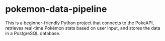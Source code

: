 # pokemon-data-pipeline
This is a beginner-friendly Python project that connects to the PokeAPI, retrieves real-time Pokémon stats based on user input, and stores the data in a PostgreSQL database.
